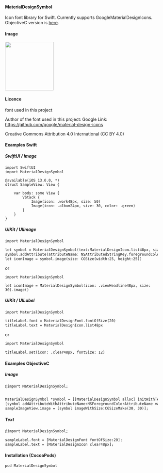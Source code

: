 #### MaterialDesignSymbol

Icon font library for Swift. Currently supports GoogleMaterialDesignIcons. ObjectiveC version is [here](https://github.com/tichise/MaterialDesignSymbolObjC).

#### Image

<img src="https://s3.amazonaws.com/cocoacontrols_production/uploads/control_image/image/6377/_____.png" width="160px">


#### Licence
font used in this project

Author of the font used in this  project: Google
Link: https://github.com/google/material-design-icons

Creative Commons Attribution 4.0 International (CC BY 4.0)

#### Examples Swift

##### SwiftUI / Image

```
import SwiftUI
import MaterialDesignSymbol

@available(iOS 13.0.0, *)
struct SampleView: View {
        
    var body: some View {
        VStack {
            Image(icon: .work48px, size: 50)
            Image(icon: .album24px, size: 30, color: .green)
        }
    }
}
```

##### UIKit / UIImage

```html
import MaterialDesignSymbol

let symbol = MaterialDesignSymbol(text:MaterialDesignIcon.list48px, size:25)
symbol.addAttribute(attributeName: NSAttributedStringKey.foregroundColor, value: UIColor.red)
let iconImage = symbol.image(size: CGSize(width:25, height:25))
```

or 

```
import MaterialDesignSymbol

let iconImage = MaterialDesignSymbol(icon: .viewHeadline48px, size: 30).image()
```

##### UIKit / UILabel

```html
import MaterialDesignSymbol

titleLabel.font = MaterialDesignFont.fontOfSize(20)
titleLabel.text = MaterialDesignIcon.list48px
```

or 

```html
import MaterialDesignSymbol

titleLabel.set(icon: .clear48px, fontSize: 12)
```

#### Examples ObjectiveC

##### Image
```html
@import MaterialDesignSymbol;

    
MaterialDesignSymbol *symbol = [[MaterialDesignSymbol alloc] initWithText:[MaterialDesignIcon home48px] size:30];
[symbol addAttributeWithAttributeName:NSForegroundColorAttributeName value:[UIColor blackColor]];
sampleImageView.image = [symbol imageWithSize:CGSizeMake(30, 30)];
```

##### Text

```html
@import MaterialDesignSymbol;

sampleLabel.font = [MaterialDesignFont fontOfSize:20];
sampleLabel.text = [MaterialDesignIcon clear48px];
```


#### Installation (CocoaPods)
`pod MaterialDesignSymbol`
